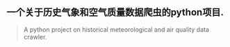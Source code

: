 ## 一个关于历史气象和空气质量数据爬虫的python项目.
> A python project on historical meteorological and air quality data crawler.
